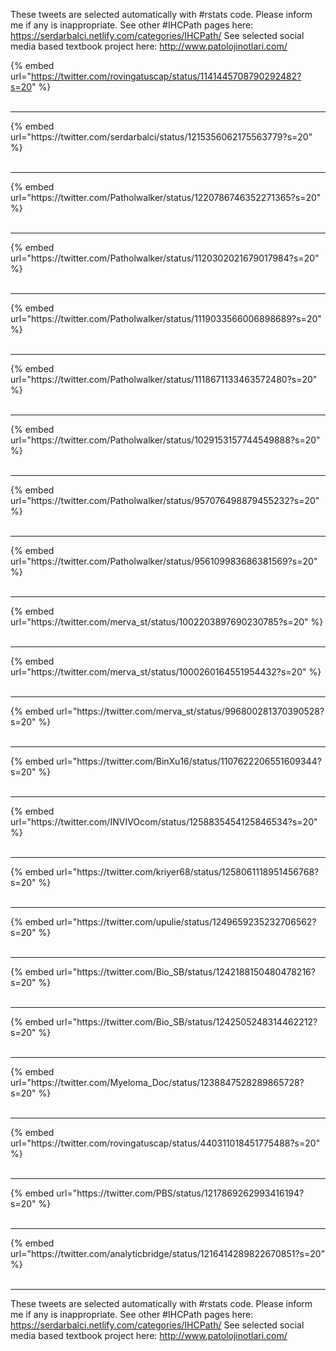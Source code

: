 

These tweets are selected automatically with #rstats code. Please inform me if any is inappropriate.
See other #IHCPath pages here: https://serdarbalci.netlify.com/categories/IHCPath/ 
See selected social media based textbook project here: http://www.patolojinotlari.com/

{% embed url="https://twitter.com/rovingatuscap/status/1141445708790292482?s=20" %}<br>
<br>
<hr>
{% embed url="https://twitter.com/serdarbalci/status/1215356062175563779?s=20" %}<br>
<br>
<hr>
{% embed url="https://twitter.com/Patholwalker/status/1220786746352271365?s=20" %}<br>
<br>
<hr>
{% embed url="https://twitter.com/Patholwalker/status/1120302021679017984?s=20" %}<br>
<br>
<hr>
{% embed url="https://twitter.com/Patholwalker/status/1119033566006898689?s=20" %}<br>
<br>
<hr>
{% embed url="https://twitter.com/Patholwalker/status/1118671133463572480?s=20" %}<br>
<br>
<hr>
{% embed url="https://twitter.com/Patholwalker/status/1029153157744549888?s=20" %}<br>
<br>
<hr>
{% embed url="https://twitter.com/Patholwalker/status/957076498879455232?s=20" %}<br>
<br>
<hr>
{% embed url="https://twitter.com/Patholwalker/status/956109983686381569?s=20" %}<br>
<br>
<hr>
{% embed url="https://twitter.com/merva_st/status/1002203897690230785?s=20" %}<br>
<br>
<hr>
{% embed url="https://twitter.com/merva_st/status/1000260164551954432?s=20" %}<br>
<br>
<hr>
{% embed url="https://twitter.com/merva_st/status/996800281370390528?s=20" %}<br>
<br>
<hr>
{% embed url="https://twitter.com/BinXu16/status/1107622206551609344?s=20" %}<br>
<br>
<hr>
{% embed url="https://twitter.com/INVIVOcom/status/1258835454125846534?s=20" %}<br>
<br>
<hr>
{% embed url="https://twitter.com/kriyer68/status/1258061118951456768?s=20" %}<br>
<br>
<hr>
{% embed url="https://twitter.com/upulie/status/1249659235232706562?s=20" %}<br>
<br>
<hr>
{% embed url="https://twitter.com/Bio_SB/status/1242188150480478216?s=20" %}<br>
<br>
<hr>
{% embed url="https://twitter.com/Bio_SB/status/1242505248314462212?s=20" %}<br>
<br>
<hr>
{% embed url="https://twitter.com/Myeloma_Doc/status/1238847528289865728?s=20" %}<br>
<br>
<hr>
{% embed url="https://twitter.com/rovingatuscap/status/440311018451775488?s=20" %}<br>
<br>
<hr>
{% embed url="https://twitter.com/PBS/status/1217869262993416194?s=20" %}<br>
<br>
<hr>
{% embed url="https://twitter.com/analyticbridge/status/1216414289822670851?s=20" %}<br>
<br>
<hr>


These tweets are selected automatically with #rstats code. Please inform me if any is inappropriate.
See other #IHCPath pages here: https://serdarbalci.netlify.com/categories/IHCPath/ 
See selected social media based textbook project here: http://www.patolojinotlari.com/
